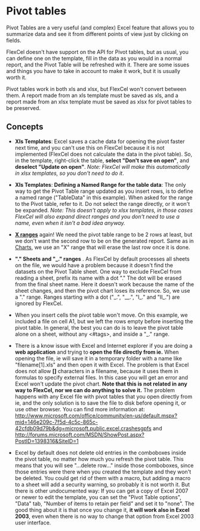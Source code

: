 # Pivot tables

Pivot Tables are a very useful (and complex) Excel feature that allows
you to summarize data and see it from different points of view just by
clicking on fields.

FlexCel doesn't have support on the API for Pivot tables, but as usual,
you can define one on the template, fill in the data as you would in a
normal report, and the Pivot Table will be refreshed with it. There are
some issues and things you have to take in account to make it work, but it
is usually worth it.

Pivot tables work in both xls and xlsx, but FlexCel won\'t convert
between them. A report made from an xls template must be saved as xls,
and a report made from an xlsx template must be saved as xlsx for pivot
tables to be preserved.

## Concepts

- **Xls Templates**: Excel saves a cache data for opening the pivot
  faster next time, and you can\'t use this on FlexCel because it is
  not implemented (FlexCel does not calculate the data in the pivot
  table). So, in the template, right-click the table, **select
  \"Don\'t save on open"**, and **deselect \"Update on open\"**.
  *Note: FlexCel will make this automatically in xlsx templates, so
  you don\'t need to do it*.

- **Xls Templates**: **Defining a Named Range for the table data**:
  The only way to get the Pivot Table range updated as you insert
  rows, is to define a named range (\"TableData\" in this example).
  When asked for the range to the Pivot table, refer to it. Do not
  select the range directly, or it won\'t be expanded. *Note: This
  doesn\'t apply to xlsx templates, in those cases FlexCel will also
  expand direct ranges and you don\'t need to use a name, even when
  it isn\'t a bad idea anyway.*

- **[X ranges](https://download.tmssoftware.com/flexcel/doc/net/guides/reports-designer-guide.html#x-ranges)** again! We need the pivot table range to be 2 rows at
  least, but we don\'t want the second row to be on the generated
  report. Same as in [Charts](https://download.tmssoftware.com/flexcel/doc/net/samples/csharp/netframework/reports/charts/index.html), we use an \"X\" range that will erase
  the last row once it is done.

- **\".\" Sheets and \"\_.\" ranges** . As FlexCel by default
  processes all sheets on the file, we would have a problem because
  it doesn\'t find the datasets on the Pivot Table sheet. One way to
  exclude FlexCel from reading a sheet, prefix its name with a dot
  \".\" The dot will be erased from the final sheet name. Here it
  doesn\'t work because the name of the sheet changes, and then the
  pivot chart loses its reference. So, we use a \".\" range. Ranges
  starting with a dot (\"\_.\", \"\_\_.\", \"I\_.\" and \"II\_.\")
  are ignored by FlexCel.

- When you insert cells the pivot table won\'t move. On this example,
  we included a file on cell A1, but we left the rows empty before
  inserting the pivot table. In general, the best you can do is to
  leave the pivot table alone on a sheet, without any \<\#tags\>,
  and inside a \"\_.\" range.

- There is a know issue with Excel and Internet explorer if you are
  doing a **web application** and trying to **open the file directly
  from ie.** When opening the file, ie will save it in a temporary
  folder with a name like \"filename\[1\].xls\" and then open it
  with Excel. The problem is that Excel does not allow **\[\]**
  characters in a filename, because it uses them in formulas to
  specify external files. In this case you will get an error and
  Excel won\'t update the pivot chart. **Note that this is not
  related in any way to FlexCel, nor we can do anything to solve
  it.** The problem happens with any Excel file with pivot tables
  that you open directly from ie, and the only solution is to save
  the file to disk before opening it, or use other browser. You can
  find more information at:
  <http://www.microsoft.com/office/community/en-us/default.mspx?mid=146e209c-7f5d-4c5c-865c-42cfdb09d79b&dg=microsoft.public.excel.crashesgpfs>
  and
  <http://forums.microsoft.com/MSDN/ShowPost.aspx?PostID=1398316&SiteID=1>

- Excel by default does not delete old entries in the comboboxes
  inside the pivot table, no matter how much you refresh the pivot
  table. This means that you will see "\...delete row\..." inside
  those comboboxes, since those entries were there when you created
  the template and they won't be deleted. You could get rid of them
  with a macro, but adding a macro to a sheet will add a security
  warning, so probably it is not worth it. But there is other
  undocumented way: If you can get a copy of Excel 2007 or newer to
  edit the template, you can set the "Pivot Table options", "Data"
  tab, "Number of items to retain per field" and set it to "none".
  The good thing about it is that once you change it, **it will work
  also in Excel 2003**, even when there is no way to change that
  option from Excel 2003 user interface.
